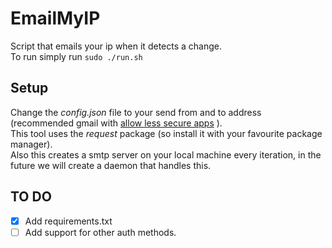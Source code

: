 # EmailMyIP
Script that emails your ip when it detects a change.  
To run simply run `sudo ./run.sh`

## Setup
Change the _config.json_ file to your send from and to address (recommended gmail with [allow less secure apps](https://myaccount.google.com/lesssecureapps) ).  
This tool uses the _request_ package (so install it with your favourite package manager).  
Also this creates a smtp server on your local machine every iteration, in the future we will create a daemon that handles this.

## TO DO
- [x] Add requirements.txt
- [ ] Add support for other auth methods.
